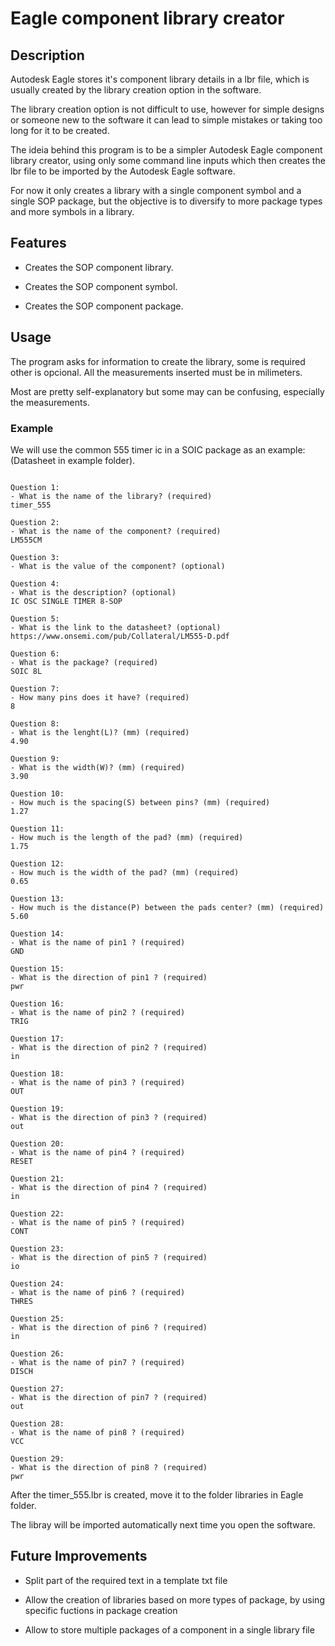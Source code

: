 # Eagle component library creator

## Description
Autodesk Eagle stores it's component library details in a lbr file, which is usually created by the library creation option in the software.

The library creation option is not difficult to use, however for simple designs or someone new to the software it can lead to simple mistakes or taking too long for it to be created.

The ideia behind this program is to be a simpler Autodesk Eagle component library creator, using only some command line inputs which then creates the lbr file to be imported by the Autodesk Eagle software.

For now it only creates a library with a single component symbol and a single SOP package, but the objective is to diversify to more package types and more symbols in a library.

## Features
- Creates the SOP component library.

- Creates the SOP component symbol.

- Creates the SOP component package.

## Usage
The program asks for information to create the library, some is required other is opcional.
All the measurements inserted must be in milimeters.

Most are pretty self-explanatory but some may can be confusing, especially the measurements.

### Example
We will use the common 555 timer ic in a SOIC package as an example:
(Datasheet in example folder).

```

Question 1:
- What is the name of the library? (required)
timer_555

Question 2:
- What is the name of the component? (required)
LM555CM

Question 3:
- What is the value of the component? (optional)

Question 4:
- What is the description? (optional)
IC OSC SINGLE TIMER 8-SOP

Question 5:
- What is the link to the datasheet? (optional)
https://www.onsemi.com/pub/Collateral/LM555-D.pdf

Question 6:
- What is the package? (required)
SOIC 8L

Question 7:
- How many pins does it have? (required)
8

Question 8:
- What is the lenght(L)? (mm) (required)
4.90

Question 9:
- What is the width(W)? (mm) (required)
3.90

Question 10:
- How much is the spacing(S) between pins? (mm) (required)
1.27

Question 11:
- How much is the length of the pad? (mm) (required)
1.75

Question 12:
- How much is the width of the pad? (mm) (required)
0.65

Question 13:
- How much is the distance(P) between the pads center? (mm) (required)
5.60

Question 14:
- What is the name of pin1 ? (required)
GND

Question 15:
- What is the direction of pin1 ? (required)
pwr

Question 16:
- What is the name of pin2 ? (required)
TRIG

Question 17:
- What is the direction of pin2 ? (required)
in

Question 18:
- What is the name of pin3 ? (required)
OUT

Question 19:
- What is the direction of pin3 ? (required)
out

Question 20:
- What is the name of pin4 ? (required)
RESET

Question 21:
- What is the direction of pin4 ? (required)
in

Question 22:
- What is the name of pin5 ? (required)
CONT

Question 23:
- What is the direction of pin5 ? (required)
io

Question 24:
- What is the name of pin6 ? (required)
THRES

Question 25:
- What is the direction of pin6 ? (required)
in

Question 26:
- What is the name of pin7 ? (required)
DISCH

Question 27:
- What is the direction of pin7 ? (required)
out

Question 28:
- What is the name of pin8 ? (required)
VCC

Question 29:
- What is the direction of pin8 ? (required)
pwr

```


After the timer_555.lbr is created, move it to the folder libraries in Eagle folder.

The libray will be imported automatically next time you open the software.

## Future Improvements
- Split part of the required text in a template txt file

- Allow the creation of libraries based on more types of package, by using specific fuctions in package creation

- Allow to store multiple packages of a component in a single library file
